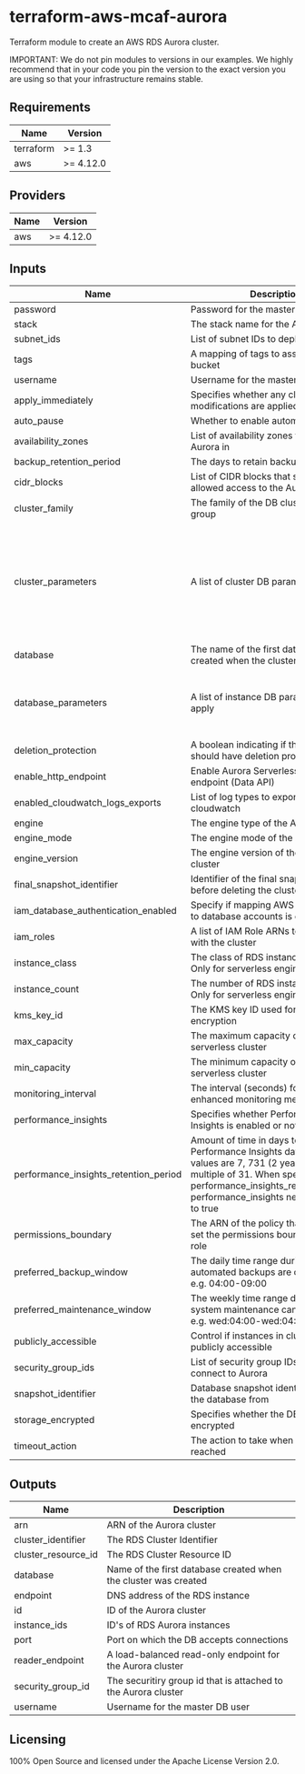 # terraform-aws-mcaf-aurora

Terraform module to create an AWS RDS Aurora cluster.

IMPORTANT: We do not pin modules to versions in our examples. We highly recommend that in your code you pin the version to the exact version you are using so that your infrastructure remains stable.

<!-- BEGIN_TF_DOCS -->
## Requirements

| Name | Version |
|------|---------|
| terraform | >= 1.3 |
| aws | >= 4.12.0 |

## Providers

| Name | Version |
|------|---------|
| aws | >= 4.12.0 |

## Inputs

| Name | Description | Type | Default | Required |
|------|-------------|------|---------|:--------:|
| password | Password for the master DB user | `string` | n/a | yes |
| stack | The stack name for the Aurora Cluster | `string` | n/a | yes |
| subnet\_ids | List of subnet IDs to deploy Aurora in | `list(string)` | n/a | yes |
| tags | A mapping of tags to assign to the bucket | `map(string)` | n/a | yes |
| username | Username for the master DB user | `string` | n/a | yes |
| apply\_immediately | Specifies whether any cluster modifications are applied immediately | `bool` | `true` | no |
| auto\_pause | Whether to enable automatic pause | `bool` | `true` | no |
| availability\_zones | List of availability zones to deploy Aurora in | `list(string)` | `[]` | no |
| backup\_retention\_period | The days to retain backups for | `number` | `7` | no |
| cidr\_blocks | List of CIDR blocks that should be allowed access to the Aurora cluster | `list(string)` | `null` | no |
| cluster\_family | The family of the DB cluster parameter group | `string` | `"aurora-mysql5.7"` | no |
| cluster\_parameters | A list of cluster DB parameters to apply | <pre>list(object({<br>    apply_method = optional(string, "immediate")<br>    name         = string<br>    value        = string<br>  }))</pre> | <pre>[<br>  {<br>    "name": "character_set_server",<br>    "value": "utf8"<br>  },<br>  {<br>    "name": "character_set_client",<br>    "value": "utf8"<br>  }<br>]</pre> | no |
| database | The name of the first database to be created when the cluster is created | `string` | `null` | no |
| database\_parameters | A list of instance DB parameters to apply | <pre>list(object({<br>    apply_method = optional(string, "immediate")<br>    name         = string<br>    value        = string<br>  }))</pre> | `null` | no |
| deletion\_protection | A boolean indicating if the DB instance should have deletion protection enable | `bool` | `true` | no |
| enable\_http\_endpoint | Enable Aurora Serverless HTTP endpoint (Data API) | `bool` | `false` | no |
| enabled\_cloudwatch\_logs\_exports | List of log types to export to cloudwatch | `list(string)` | `null` | no |
| engine | The engine type of the Aurora cluster | `string` | `"aurora-mysql"` | no |
| engine\_mode | The engine mode of the Aurora cluster | `string` | `"serverless"` | no |
| engine\_version | The engine version of the Aurora cluster | `string` | `"5.7.mysql_aurora.2.08.3"` | no |
| final\_snapshot\_identifier | Identifier of the final snapshot to create before deleting the cluster | `string` | `null` | no |
| iam\_database\_authentication\_enabled | Specify if mapping AWS IAM accounts to database accounts is enabled. | `bool` | `null` | no |
| iam\_roles | A list of IAM Role ARNs to associate with the cluster | `list(string)` | `null` | no |
| instance\_class | The class of RDS instances to attach. Only for serverless engine\_mode | `string` | `"db.r5.large"` | no |
| instance\_count | The number of RDS instances to attach. Only for serverless engine\_mode | `number` | `1` | no |
| kms\_key\_id | The KMS key ID used for the storage encryption | `string` | `null` | no |
| max\_capacity | The maximum capacity of the serverless cluster | `string` | `8` | no |
| min\_capacity | The minimum capacity of the serverless cluster | `string` | `1` | no |
| monitoring\_interval | The interval (seconds) for collecting enhanced monitoring metrics | `string` | `null` | no |
| performance\_insights | Specifies whether Performance Insights is enabled or not | `bool` | `false` | no |
| performance\_insights\_retention\_period | Amount of time in days to retain Performance Insights data. Valida values are 7, 731 (2 years) or a multiple of 31. When specifying performance\_insights\_retention\_period, performance\_insights needs to be set to true | `number` | `7` | no |
| permissions\_boundary | The ARN of the policy that is used to set the permissions boundary for the role | `string` | `null` | no |
| preferred\_backup\_window | The daily time range during which automated backups are created, in UTC e.g. 04:00-09:00 | `string` | `null` | no |
| preferred\_maintenance\_window | The weekly time range during which system maintenance can occur, in UTC e.g. wed:04:00-wed:04:30 | `string` | `null` | no |
| publicly\_accessible | Control if instances in cluster are publicly accessible | `string` | `false` | no |
| security\_group\_ids | List of security group IDs allowed to connect to Aurora | `list(string)` | `[]` | no |
| snapshot\_identifier | Database snapshot identifier to create the database from | `string` | `null` | no |
| storage\_encrypted | Specifies whether the DB cluster is encrypted | `bool` | `true` | no |
| timeout\_action | The action to take when the timeout is reached | `string` | `"RollbackCapacityChange"` | no |

## Outputs

| Name | Description |
|------|-------------|
| arn | ARN of the Aurora cluster |
| cluster\_identifier | The RDS Cluster Identifier |
| cluster\_resource\_id | The RDS Cluster Resource ID |
| database | Name of the first database created when the cluster was created |
| endpoint | DNS address of the RDS instance |
| id | ID of the Aurora cluster |
| instance\_ids | ID's of RDS Aurora instances |
| port | Port on which the DB accepts connections |
| reader\_endpoint | A load-balanced read-only endpoint for the Aurora cluster |
| security\_group\_id | The securitiry group id that is attached to the Aurora cluster |
| username | Username for the master DB user |

<!-- END_TF_DOCS -->

## Licensing

100% Open Source and licensed under the Apache License Version 2.0.
